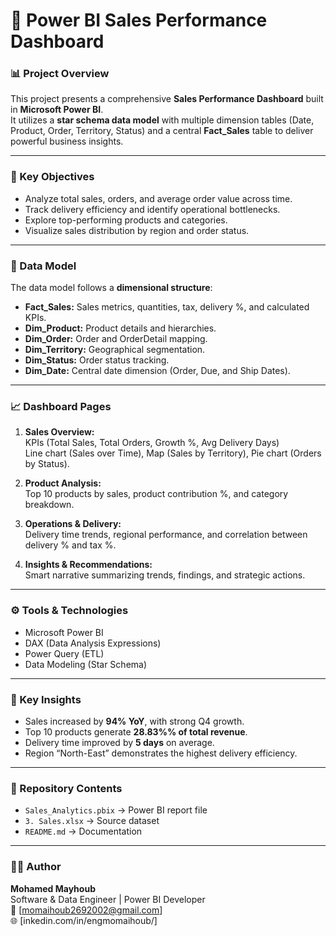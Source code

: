 # 🧾 Power BI Sales Performance Dashboard

### 📊 Project Overview
This project presents a comprehensive **Sales Performance Dashboard** built in **Microsoft Power BI**.  
It utilizes a **star schema data model** with multiple dimension tables (Date, Product, Order, Territory, Status) and a central **Fact_Sales** table to deliver powerful business insights.

---

### 🧠 Key Objectives
- Analyze total sales, orders, and average order value across time.
- Track delivery efficiency and identify operational bottlenecks.
- Explore top-performing products and categories.
- Visualize sales distribution by region and order status.

---

### 🧩 Data Model
The data model follows a **dimensional structure**:
- **Fact_Sales:** Sales metrics, quantities, tax, delivery %, and calculated KPIs.
- **Dim_Product:** Product details and hierarchies.
- **Dim_Order:** Order and OrderDetail mapping.
- **Dim_Territory:** Geographical segmentation.
- **Dim_Status:** Order status tracking.
- **Dim_Date:** Central date dimension (Order, Due, and Ship Dates).

---

### 📈 Dashboard Pages
1. **Sales Overview:**  
   KPIs (Total Sales, Total Orders, Growth %, Avg Delivery Days)  
   Line chart (Sales over Time), Map (Sales by Territory), Pie chart (Orders by Status).

2. **Product Analysis:**  
   Top 10 products by sales, product contribution %, and category breakdown.

3. **Operations & Delivery:**  
   Delivery time trends, regional performance, and correlation between delivery % and tax %.

4. **Insights & Recommendations:**  
   Smart narrative summarizing trends, findings, and strategic actions.

---

### ⚙️ Tools & Technologies
- Microsoft Power BI  
- DAX (Data Analysis Expressions)  
- Power Query (ETL)  
- Data Modeling (Star Schema)

---

### 🚀 Key Insights
- Sales increased by **94% YoY**, with strong Q4 growth.  
- Top 10 products generate **28.83%% of total revenue**.  
- Delivery time improved by **5 days** on average.  
- Region “North-East” demonstrates the highest delivery efficiency.

---

### 📂 Repository Contents
- `Sales_Analytics.pbix` → Power BI report file  
- `3. Sales.xlsx` → Source dataset  
- `README.md` → Documentation  

---

### 👨‍💻 Author
**Mohamed Mayhoub**  
Software & Data Engineer | Power BI Developer  
📧 [momaihoub2692002@gmail.com]  
🌐 [inkedin.com/in/engmomaihoub/]
